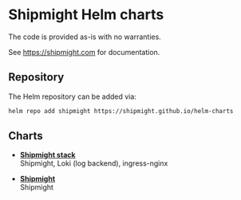 # Shipmight Helm charts

The code is provided as-is with no warranties.

See https://shipmight.com for documentation.

## Repository

The Helm repository can be added via:

```bash
helm repo add shipmight https://shipmight.github.io/helm-charts
```

## Charts

- [**Shipmight stack**](./charts/shipmight-stack/README.md)  
  Shipmight, Loki (log backend), ingress-nginx

- [**Shipmight**](./charts/shipmight/README.md)  
  Shipmight

